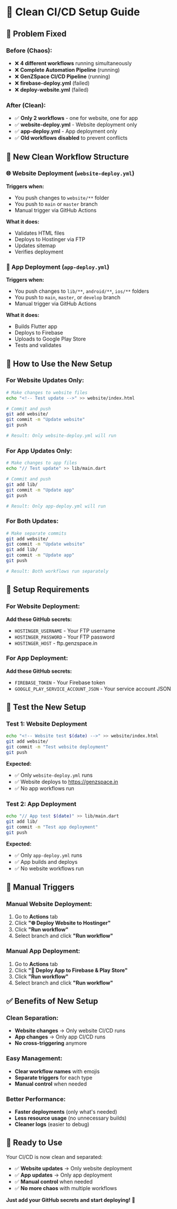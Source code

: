 # 🎯 Clean CI/CD Setup Guide

## 🚨 **Problem Fixed**

### **Before (Chaos):**
- ❌ **4 different workflows** running simultaneously
- ❌ **Complete Automation Pipeline** (running)
- ❌ **GenZSpace CI/CD Pipeline** (running)
- ❌ **firebase-deploy.yml** (failed)
- ❌ **deploy-website.yml** (failed)

### **After (Clean):**
- ✅ **Only 2 workflows** - one for website, one for app
- ✅ **website-deploy.yml** - Website deployment only
- ✅ **app-deploy.yml** - App deployment only
- ✅ **Old workflows disabled** to prevent conflicts

## 🎯 **New Clean Workflow Structure**

### **🌐 Website Deployment (`website-deploy.yml`)**
**Triggers when:**
- You push changes to `website/**` folder
- You push to `main` or `master` branch
- Manual trigger via GitHub Actions

**What it does:**
- Validates HTML files
- Deploys to Hostinger via FTP
- Updates sitemap
- Verifies deployment

### **📱 App Deployment (`app-deploy.yml`)**
**Triggers when:**
- You push changes to `lib/**`, `android/**`, `ios/**` folders
- You push to `main`, `master`, or `develop` branch
- Manual trigger via GitHub Actions

**What it does:**
- Builds Flutter app
- Deploys to Firebase
- Uploads to Google Play Store
- Tests and validates

## 🚀 **How to Use the New Setup**

### **For Website Updates Only:**
```bash
# Make changes to website files
echo "<!-- Test update -->" >> website/index.html

# Commit and push
git add website/
git commit -m "Update website"
git push

# Result: Only website-deploy.yml will run
```

### **For App Updates Only:**
```bash
# Make changes to app files
echo "// Test update" >> lib/main.dart

# Commit and push
git add lib/
git commit -m "Update app"
git push

# Result: Only app-deploy.yml will run
```

### **For Both Updates:**
```bash
# Make separate commits
git add website/
git commit -m "Update website"
git add lib/
git commit -m "Update app"
git push

# Result: Both workflows run separately
```

## 🔧 **Setup Requirements**

### **For Website Deployment:**
**Add these GitHub secrets:**
- `HOSTINGER_USERNAME` - Your FTP username
- `HOSTINGER_PASSWORD` - Your FTP password
- `HOSTINGER_HOST` - ftp.genzspace.in

### **For App Deployment:**
**Add these GitHub secrets:**
- `FIREBASE_TOKEN` - Your Firebase token
- `GOOGLE_PLAY_SERVICE_ACCOUNT_JSON` - Your service account JSON

## 🧪 **Test the New Setup**

### **Test 1: Website Deployment**
```bash
echo "<!-- Website test $(date) -->" >> website/index.html
git add website/
git commit -m "Test website deployment"
git push
```

**Expected:**
- ✅ Only `website-deploy.yml` runs
- ✅ Website deploys to https://genzspace.in
- ✅ No app workflows run

### **Test 2: App Deployment**
```bash
echo "// App test $(date)" >> lib/main.dart
git add lib/
git commit -m "Test app deployment"
git push
```

**Expected:**
- ✅ Only `app-deploy.yml` runs
- ✅ App builds and deploys
- ✅ No website workflows run

## 📱 **Manual Triggers**

### **Manual Website Deployment:**
1. Go to **Actions** tab
2. Click **"🌐 Deploy Website to Hostinger"**
3. Click **"Run workflow"**
4. Select branch and click **"Run workflow"**

### **Manual App Deployment:**
1. Go to **Actions** tab
2. Click **"📱 Deploy App to Firebase & Play Store"**
3. Click **"Run workflow"**
4. Select branch and click **"Run workflow"**

## ✅ **Benefits of New Setup**

### **Clean Separation:**
- **Website changes** → Only website CI/CD runs
- **App changes** → Only app CI/CD runs
- **No cross-triggering** anymore

### **Easy Management:**
- **Clear workflow names** with emojis
- **Separate triggers** for each type
- **Manual control** when needed

### **Better Performance:**
- **Faster deployments** (only what's needed)
- **Less resource usage** (no unnecessary builds)
- **Cleaner logs** (easier to debug)

## 🎉 **Ready to Use**

Your CI/CD is now clean and separated:

- ✅ **Website updates** → Only website deployment
- ✅ **App updates** → Only app deployment
- ✅ **Manual control** when needed
- ✅ **No more chaos** with multiple workflows

**Just add your GitHub secrets and start deploying!** 🚀
